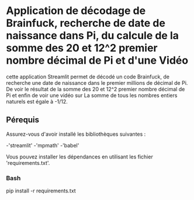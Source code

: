# Application de décodage de Brainfuck, recherche de date de naissance dans Pi, du calcule de la somme des 20 et 12^2 premier nombre décimal de Pi et d'une Vidéo

cette application Streamlit permet de décodé un code Brainfuck, de recherche une date de naissance dans le premier millions de décimal de Pi. De voir le résultat de la somme des 20 et 12^2 premier nombre décimal de Pi et enfin de voir une vidéo sur La somme de tous les nombres entiers naturels est égale à -1/12.

## Pérequis
Assurez-vous d'avoir installé les bibliothèques suivantes :

-'streamlit' 
-'mpmath' 
-'babel'

Vous pouvez installer les dépendances en utilisant les fichier 'requirements.txt'.

### Bash
pip install -r requirements.txt
